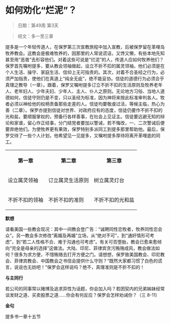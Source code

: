 # 如何劝化“烂泥”？

> 日期：第49周 第3天

> 经文：多一至三章

提多是一个年轻传道人，在保罗第三次宣教旅程中加入宣教，后被保罗留在革哩岛牧养教会。这教会是极难牧养的，因那里的人常说谎话，又馋又懒，有些本地先知甚至用“恶兽”去形容他们。对着这些可说是“烂泥”的人，传道人应如何牧养他们？保罗首先嘱咐提多，要从教会领袖做起，设立不折不扣的属灵领袖，他们必须是在个人生活、操守、家庭生活、信仰上无可指责的。其次，对着不合圣经之行为，必须严加指责，使他们在真道上“纯全无疵”，绝不能妥协。信徒的道德行为必须合乎真理之教导（一章）。跟着，保罗又嘱咐提多订立不折不扣的生活原则及牧养老年人、老年妇人、少年夫妇、少年人、主人、仆人之原则。无论地方习俗、当地人道德如何，信徒守则仍是不变，只以圣经为标准，因为神将来按此标准审判各人。牧者必须以神给他的权柄责备那些走差的人。信徒均要敬虔过活，等候主临，热心为善（二章）。保罗亦提到信徒对世界、对政府应有的态度，信徒仍要作不折不扣的光和盐，要顺服掌权的，预备行各样善事，在社会上见证主。信徒要远避无知的辩论和家谱，留心作正经事，分门结党者要加以警诫，若不悔改，一、二次警诫后便要弃绝他们。为使牧养更有果效，保罗特别多派同工到提多那里帮助他。最后，保罗交待了一些个人计划，他希望见一见提多，又嘱咐提多厚待将离开革哩底的同工。

<table>
 <tbody>
  <tr>
   <th><p>第一章</p></th>
   <th><p>第二章</p></th>
   <th><p>第三章</p></th>
  </tr>
  <tr>
   <td><p>设立属灵领袖</p></td>
   <td><p>订立属灵生活原则</p></td>
   <td><p>树立属灵灯台</p></td>
  </tr>
  <tr>
   <td><p>不折不扣的领袖</p></td>
   <td><p>不折不扣的准则</p></td>
   <td><p>不折不扣的光和盐</p></td>
  </tr>
 </tbody>
</table>

**默想**

请看美国一些教会现况：其中一间教会登广告：“诚聘同性恋牧者，牧养同性恋会众”。另一教会多次修改“离婚及再婚”立场，从“绝对不可”，到“通奸情形可考虑”，到“若二人性格不合、难于沟通也可考虑”。有关可否堕胎，教会已愈来愈倾向“完全是母亲的选择”这做法。大陆、印尼、菲律宾贪污贿赂成风，教会做法如何？很多为求方便，不惜贿赂去打开方便之门。请想想，保罗致美国教会、印尼教会、菲律宾教会、中国教会之书信会提供什么守则？“既然大家都习惯了白色的谎言，说说也无妨吧！”保罗会这样说吗？绝不，真理准则是不折不扣的！

**与主同行**

若公司的同事常以赌博及追求异性为话题，你会加入吗？若团契内的兄弟姊妹经常谈发财之道、买卖股票之道……你会有何反应？保罗会怎样劝诫你？（三 8-11）

**金句**

提多书一章十五节
